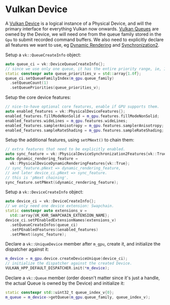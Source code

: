 # Vulkan Device

A [Vulkan Device](https://registry.khronos.org/vulkan/specs/latest/man/html/VkDevice.html) is a logical instance of a Physical Device, and will the primary interface for everything Vulkan now onwards. [Vulkan Queues](https://registry.khronos.org/vulkan/specs/latest/man/html/VkQueue.html) are owned by the Device, we will need one from the queue family stored in the `Gpu` to submit recorded command buffers. We also need to explicitly declare all features we want to use, eg [Dynamic Rendering](https://registry.khronos.org/vulkan/specs/latest/man/html/VK_KHR_dynamic_rendering.html) and [Synchronization2](https://registry.khronos.org/vulkan/specs/latest/man/html/VK_KHR_synchronization2.html).

Setup a `vk::QueueCreateInfo` object:

```cpp
auto queue_ci = vk::DeviceQueueCreateInfo{};
// since we use only one queue, it has the entire priority range, ie, 1.0
static constexpr auto queue_priorities_v = std::array{1.0f};
queue_ci.setQueueFamilyIndex(m_gpu.queue_family)
  .setQueueCount(1)
  .setQueuePriorities(queue_priorities_v);
```

Setup the core device features:

```cpp
// nice-to-have optional core features, enable if GPU supports them.
auto enabled_features = vk::PhysicalDeviceFeatures{};
enabled_features.fillModeNonSolid = m_gpu.features.fillModeNonSolid;
enabled_features.wideLines = m_gpu.features.wideLines;
enabled_features.samplerAnisotropy = m_gpu.features.samplerAnisotropy;
enabled_features.sampleRateShading = m_gpu.features.sampleRateShading;
```

Setup the additional features, using `setPNext()` to chain them:

```cpp
// extra features that need to be explicitly enabled.
auto sync_feature = vk::PhysicalDeviceSynchronization2Features{vk::True};
auto dynamic_rendering_feature =
  vk::PhysicalDeviceDynamicRenderingFeatures{vk::True};
// sync_feature.pNext => dynamic_rendering_feature,
// and later device_ci.pNext => sync_feature.
// this is 'pNext chaining'.
sync_feature.setPNext(&dynamic_rendering_feature);
```

Setup a `vk::DeviceCreateInfo` object:

```cpp
auto device_ci = vk::DeviceCreateInfo{};
// we only need one device extension: Swapchain.
static constexpr auto extensions_v =
  std::array{VK_KHR_SWAPCHAIN_EXTENSION_NAME};
device_ci.setPEnabledExtensionNames(extensions_v)
  .setQueueCreateInfos(queue_ci)
  .setPEnabledFeatures(&enabled_features)
  .setPNext(&sync_feature);
```

Declare a `vk::UniqueDevice` member after `m_gpu`, create it, and initialize the dispatcher against it:

```cpp
m_device = m_gpu.device.createDeviceUnique(device_ci);
// initialize the dispatcher against the created Device.
VULKAN_HPP_DEFAULT_DISPATCHER.init(*m_device);
```

Declare a `vk::Queue` member (order doesn't matter since it's just a handle, the actual Queue is owned by the Device) and initialize it:

```cpp
static constexpr std::uint32_t queue_index_v{0};
m_queue = m_device->getQueue(m_gpu.queue_family, queue_index_v);
```

